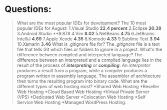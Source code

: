 # Questions:
>What are the most popular IDEs for development?
The 10 most popular IDEs for August:
1.Visual Studio **22.4 percent**
2.Eclipse **20.38**
3.Android Studio **9.87*8*
4.Vim **8.02** 
5.NetBeans **4.75**
6.JetBrains IntelliJ **4.69**
7.Apple Xcode **4.35**
8.Komodo **4.33**
9.Sublime Text **3.94**
10.Xamarin **3.46**
>What is .gitignore file for?
The *.gitignore* file is a text file that tells Git which files or folders to ignore in a project.
>What's the difference between compiled and interpreted language?
The difference between an interpreted and a compiled language lies in the result of the process of ***interpreting*** or ***compiling***. An *interpreter* produces a result from a program, while a *compiler* produces a program written in assembly language. The assembler of architecture then turns the resulting program into binary code.
>What are the different types of web hosting exist?
*Shared Web Hosting
*Reseller Web Hosting
*Cloud Based Web Hosting
*Virtual Private Server (VPS)
*Dedicated Web Server
*Colocation Web Hosting
*Self Service Web Hosting
*Managed WordPress Hosting.